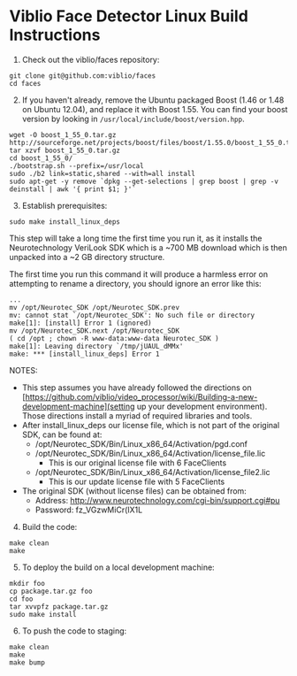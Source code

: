 # Viblio Face Detector Linux Build Instructions

1. Check out the viblio/faces repository:

  ```
  git clone git@github.com:viblio/faces
  cd faces
  ```
 
2. If you haven't already, remove the Ubuntu packaged Boost (1.46 or
  1.48 on Ubuntu 12.04), and replace it with Boost 1.55.  You can find
  your boost version by looking in ```/usr/local/include/boost/version.hpp```.

  ```
  wget -O boost_1_55_0.tar.gz http://sourceforge.net/projects/boost/files/boost/1.55.0/boost_1_55_0.tar.gz/download
  tar xzvf boost_1_55_0.tar.gz
  cd boost_1_55_0/
  ./bootstrap.sh --prefix=/usr/local
  sudo ./b2 link=static,shared --with=all install
  sudo apt-get -y remove `dpkg --get-selections | grep boost | grep -v deinstall | awk '{ print $1; }'`
  ```

3. Establish prerequisites:

  ```
  sudo make install_linux_deps
  ```

  This step will take a long time the first time you run it, as it
  installs the Neurotechnology VeriLook SDK which is a ~700 MB download
  which is then unpacked into a ~2 GB directory structure.

  The first time you run this command it will produce a harmless error
  on attempting to rename a directory, you should ignore an error like
  this:

  ```
  ...
  mv /opt/Neurotec_SDK /opt/Neurotec_SDK.prev
  mv: cannot stat `/opt/Neurotec_SDK': No such file or directory
  make[1]: [install] Error 1 (ignored)
  mv /opt/Neurotec_SDK.next /opt/Neurotec_SDK
  ( cd /opt ; chown -R www-data:www-data Neurotec_SDK )
  make[1]: Leaving directory `/tmp/jUAUL_dMMx'
  make: *** [install_linux_deps] Error 1
  ```

  NOTES: 

  * This step assumes you have already followed the directions on
[https://github.com/viblio/video_processor/wiki/Building-a-new-development-machine](setting up your development environment). Those directions install a myriad of required libraries and tools.
  * After install_linux_deps our license file, which is not part of the original SDK, can be found at:
    * /opt/Neurotec_SDK/Bin/Linux_x86_64/Activation/pgd.conf
    * /opt/Neurotec_SDK/Bin/Linux_x86_64/Activation/license_file.lic
      * This is our original license file with 6 FaceClients
    * /opt/Neurotec_SDK/Bin/Linux_x86_64/Activation/license_file2.lic
      * This is our update license file with 5 FaceClients
  * The original SDK (without license files) can be obtained from:
    * Address: http://www.neurotechnology.com/cgi-bin/support.cgi#pu
    * Password: fz_VGzwMiCr(IX1L

4. Build the code:

  ```
  make clean
  make
  ```

5. To deploy the build on a local development machine:

  ```
  mkdir foo
  cp package.tar.gz foo
  cd foo
  tar xvvpfz package.tar.gz
  sudo make install
  ```

6. To push the code to staging:

  ```
  make clean
  make
  make bump
  ```
